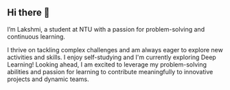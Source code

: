 ## Hi there 👋
I’m Lakshmi, a student at NTU with a passion for problem-solving and continuous learning. 

I thrive on tackling complex challenges and am always eager to explore new activities and skills. I enjoy self-studying and I'm currently exploring Deep Learning!
Looking ahead, I am excited to leverage my problem-solving abilities and passion for learning to contribute meaningfully to innovative projects and dynamic teams.

<!--
**atharshlakshmi/atharshlakshmi** is a ✨ _special_ ✨ repository because its `README.md` (this file) appears on your GitHub profile.

Here are some ideas to get you started:

- 🔭 I’m currently working on ...
- 🌱 I’m currently learning ...
- 👯 I’m looking to collaborate on ...
- 🤔 I’m looking for help with ...
- 💬 Ask me about ...
- 📫 How to reach me: ...
- 😄 Pronouns: ...
- ⚡ Fun fact: ...
-->
